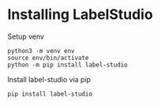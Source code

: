 # Installing LabelStudio
Setup venv
```
python3 -m venv env
source env/bin/activate
python -m pip install label-studio
```
Install label-studio via pip
```
pip install label-studio
```
